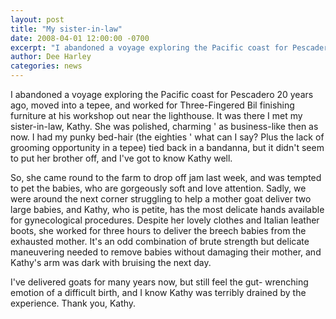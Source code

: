 ```yaml
---
layout: post
title: "My sister-in-law"
date: 2008-04-01 12:00:00 -0700
excerpt: "I abandoned a voyage exploring the Pacific coast for Pescadero 20 years ago, moved into a tepee, and ..."
author: Dee Harley
categories: news
---
```

I abandoned a voyage exploring the Pacific coast for Pescadero 20
years ago, moved into a tepee, and worked for Three-Fingered Bil
finishing furniture at his workshop out near the lighthouse. It was
there I met my sister-in-law, Kathy. She was polished, charming ' as
business-like then as now. I had my punky bed-hair (the eighties '
what can I say? Plus the lack of grooming opportunity in a tepee) tied
back in a bandanna, but it didn't seem to put her brother off, and
I've got to know Kathy well.

So, she came round to the farm to drop off jam last week, and was
tempted to pet the babies, who are gorgeously soft and love attention.
Sadly, we were around the next corner struggling to help a mother goat
deliver two large babies, and Kathy, who is petite, has the most
delicate hands available for gynecological procedures. Despite her
lovely clothes and Italian leather boots, she worked for three hours
to deliver the breech babies from the exhausted mother. It's an odd
combination of brute strength but delicate maneuvering needed to
remove babies without damaging their mother, and Kathy's arm was dark
with bruising the next day.

I've delivered goats for many years now, but still feel the gut-
wrenching emotion of a difficult birth, and I know Kathy was terribly
drained by the experience. Thank you, Kathy.

